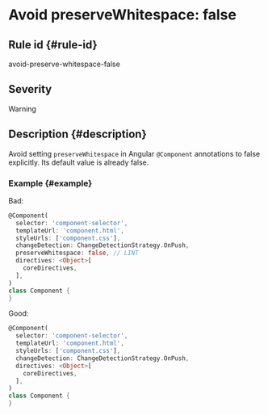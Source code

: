 # Avoid preserveWhitespace: false

## Rule id {#rule-id}

avoid-preserve-whitespace-false

## Severity

Warning

## Description {#description}

Avoid setting `preserveWhitespace` in Angular `@Component` annotations to false explicitly. Its default value is already false.

### Example {#example}

Bad:

```dart
@Component(
  selector: 'component-selector',
  templateUrl: 'component.html',
  styleUrls: ['component.css'],
  changeDetection: ChangeDetectionStrategy.OnPush,
  preserveWhitespace: false, // LINT
  directives: <Object>[
    coreDirectives,
  ],
)
class Component {
}
```

Good:

```dart
@Component(
  selector: 'component-selector',
  templateUrl: 'component.html',
  styleUrls: ['component.css'],
  changeDetection: ChangeDetectionStrategy.OnPush,
  directives: <Object>[
    coreDirectives,
  ],
)
class Component {
}
```
